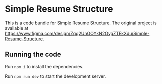 
  # Simple Resume Structure

  This is a code bundle for Simple Resume Structure. The original project is available at https://www.figma.com/design/Zqq2UnGOYkN2OvgZTEkXdu/Simple-Resume-Structure.

  ## Running the code

  Run `npm i` to install the dependencies.

  Run `npm run dev` to start the development server.
  